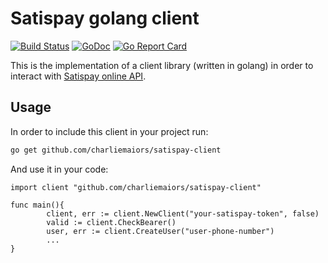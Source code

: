 # Satispay golang client
[![Build Status](https://travis-ci.org/charliemaiors/satispay-client.svg?branch=master)](https://travis-ci.org/charliemaiors/satispay-client)  [![GoDoc](https://godoc.org/charliemaiors/satispay-client?status.svg)](http://godoc.org/github.com/charliemaiors/satispay-client) [![Go Report Card](https://goreportcard.com/badge/github.com/charliemaiors/satispay-client)](https://goreportcard.com/report/github.com/charliemaiors/satispay-client)

This is the implementation of a client library (written in golang) in order to interact with [Satispay online API](https://s3-eu-west-1.amazonaws.com/docs.online.satispay.com/index.html).

## Usage

In order to include this client in your project run:

```bash
go get github.com/charliemaiors/satispay-client
```

And use it in your code:

```golang
import client "github.com/charliemaiors/satispay-client"

func main(){
        client, err := client.NewClient("your-satispay-token", false)
        valid := client.CheckBearer()
        user, err := client.CreateUser("user-phone-number")
        ...
}
```